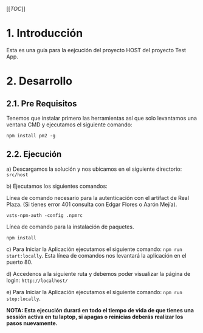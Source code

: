  [[_TOC_]]

# 1. Introducción 
Esta es una guía para la eejcución del proyecto HOST del proyecto Test App.

# 2. Desarrollo

## 2.1. Pre Requisitos

Tenemos que instalar primero las herramientas así que solo levantamos una ventana CMD y ejecutamos el siguiente comando:

`npm install pm2 -g`


## 2.2. Ejecución

a) Descargamos la solución y nos ubicamos en el siguiente directorio: `src/host`

b) Ejecutamos los siguientes comandos:

Línea de comando necesario para la autenticación con el artifact de Real Plaza. (Si tienes error 401 consulta con Edgar Flores o Aarón Mejía).
```
vsts-npm-auth -config .npmrc
```

Línea de comando para la instalación de paquetes.
```
npm install
```

c) Para Iniciar la Aplicación ejecutamos el siguiente comando: `npm run start:locally`. Esta línea de comandos nos levantará la aplicación en el puerto 80.

d) Accedenos a la siguiente ruta y debemos poder visualizar la página de login: `http://localhost/`

e) Para Iniciar la Aplicación ejecutamos el siguiente comando: `npm run stop:locally`.

<strong>NOTA: Esta ejecución durará en todo el tiempo de vida de que tienes una sessión activa en tu laptop, si apagas o reinicias deberás realizar los pasos nuevamente. </strong>